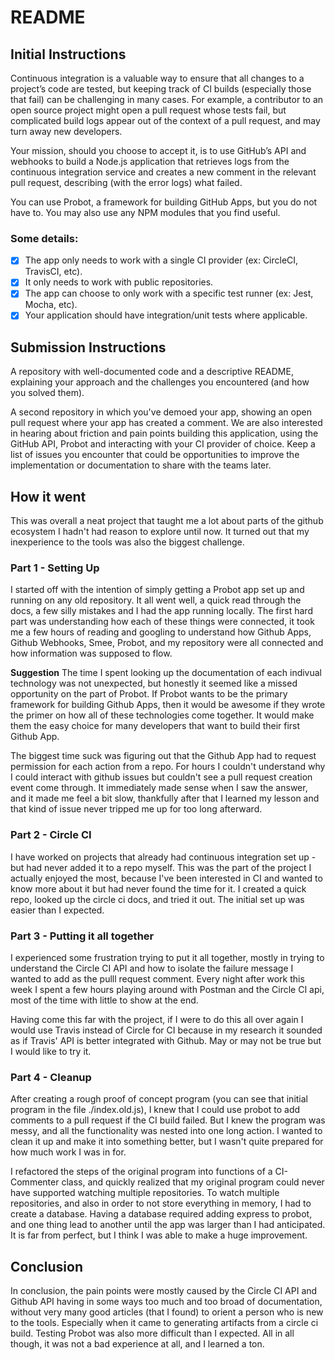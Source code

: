 # README

## Initial Instructions

Continuous integration is a valuable way to ensure that all changes to a project’s code are tested, but keeping track of CI builds (especially those that fail) can be challenging in many cases. For example, a contributor to an open source project might open a pull request whose tests fail, but complicated build logs appear out of the context of a pull request, and may turn away new developers.

Your mission, should you choose to accept it, is to use GitHub’s API and webhooks to build a Node.js application that retrieves logs from the continuous integration service and creates a new comment in the relevant pull request, describing (with the error logs) what failed.

You can use Probot, a framework for building GitHub Apps, but you do not have to. You may also use any NPM modules that you find useful.

### Some details:

- [x] The app only needs to work with a single CI provider (ex: CircleCI, TravisCI, etc).
- [x] It only needs to work with public repositories.
- [x] The app can choose to only work with a specific test runner (ex: Jest, Mocha, etc).
- [x] Your application should have integration/unit tests where applicable.

## Submission Instructions

A repository with well-documented code and a descriptive README, explaining your approach and the challenges you encountered (and how you solved them).

A second repository in which you've demoed your app, showing an open pull request where your app has created a comment.
We are also interested in hearing about friction and pain points building this application, using the GitHub API, Probot and interacting with your CI provider of choice. Keep a list of issues you encounter that could be opportunities to improve the implementation or documentation to share with the teams later.

## How it went

This was overall a neat project that taught me a lot about parts of the github ecosystem I hadn't had reason to explore until now. It turned out that my inexperience to the tools was also the biggest challenge.

### Part 1 - Setting Up

I started off with the intention of simply getting a Probot app set up and running on any old repository. It all went well, a quick read through the docs, a few silly mistakes and I had the app running locally. The first hard part was understanding how each of these things were connected, it took me a few hours of reading and googling to understand how Github Apps, Github Webhooks, Smee, Probot, and my repository were all connected and how information was supposed to flow.

**Suggestion** The time I spent looking up the documentation of each indivual technology was not unexpected, but honestly it seemed like a missed opportunity on the part of Probot. If Probot wants to be the primary framework for building Github Apps, then it would be awesome if they wrote the primer on how all of these technologies come together. It would make them the easy choice for many developers that want to build their first Github App.

The biggest time suck was figuring out that the Github App had to request permission for each action from a repo. For hours I couldn't understand why I could interact with github issues but couldn't see a pull request creation event come through. It immediately made sense when I saw the answer, and it made me feel a bit slow, thankfully after that I learned my lesson and that kind of issue never tripped me up for too long afterward.

### Part 2 - Circle CI

I have worked on projects that already had continuous integration set up - but had never added it to a repo myself. This was the part of the project I actually enjoyed the most, because I've been interested in CI and wanted to know more about it but had never found the time for it. I created a quick repo, looked up the circle ci docs, and tried it out. The initial set up was easier than I expected.

### Part 3 - Putting it all together

I experienced some frustration trying to put it all together, mostly in trying to understand the Circle CI API and how to isolate the failure message I wanted to add as the pulll request comment. Every night after work this week I spent a few hours playing around with Postman and the Circle CI api, most of the time with little to show at the end.

Having come this far with the project, if I were to do this all over again I would use Travis instead of Circle for CI because in my research it sounded as if Travis' API is better integrated with Github. May or may not be true but I would like to try it.

### Part 4 - Cleanup

After creating a rough proof of concept program (you can see that initial program in the file ./index.old.js), I knew that I could use probot to add comments to a pull request if the CI build failed. But I knew the program was messy, and all the functionality was nested into one long action. I wanted to clean it up and make it into something better, but I wasn't quite prepared for how much work I was in for.

I refactored the steps of the original program into functions of a CI-Commenter class, and quickly realized that my original program could never have supported watching multiple repositories. To watch multiple repositories, and also in order to not store everything in memory, I had to create a database. Having a database required adding express to probot, and one thing lead to another until the app was larger than I had anticipated. It is far from perfect, but I think I was able to make a huge improvement.


## Conclusion

In conclusion, the pain points were mostly caused by the Circle CI API and Github API having in some ways too much and too broad of documentation, without very many good articles (that I found) to orient a person who is new to the tools. Especially when it came to generating artifacts from a circle ci build. Testing Probot was also more difficult than I expected. All in all though, it was not a bad experience at all, and I learned a ton.
